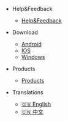 - Help&Feedback

  - [Help&Feedback](https://gitlab.com/dspread/android/-/issues/new)

- Download

  - [Android](https://gitlab.com/dspread/android)
  - [IOS](https://gitlab.com/dspread/ios)
  - [Windows](https://gitlab.com/dspread/windows)

- Products
  - [Products](http://dspread.com/pos_products/)

- Translations
  - [:uk: English](/)
  - [:cn: 中文](/zh-cn/)

